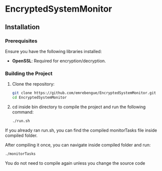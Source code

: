 # EncryptedSystemMonitor

## Installation

### Prerequisites

Ensure you have the following libraries installed:

- **OpenSSL**: Required for encryption/decryption.

### Building the Project

1. Clone the repository:
   ```sh
   git clone https://github.com/emrebengue/EncryptedSystemMonitor.git
   cd EncryptedSystemMonitor

2. cd inside bin directory to compile the project and run the following command:
   ```sh
   ./run.sh

If you already ran run.sh, you can find the compiled monitorTasks file inside compiled folder.

After compiling it once, you can navigate inside compiled folder and run:
   ```sh
   ./monitorTasks
   ```
You do not need to compile again unless you change the source code
